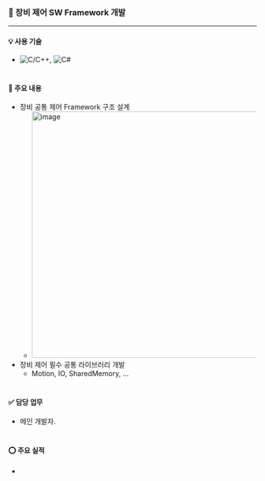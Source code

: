 ### 🔹 장비 제어 SW Framework 개발
---
#### 💡 사용 기술
* ![C/C++](https://img.shields.io/badge/C++-brown.svg?style=flat&logo=cplusplus&logoColor=white),
  ![C#](https://img.shields.io/badge/CSharp-brown.svg?style=flat&logo=csharp&logoColor=white)
#

#### 📌 주요 내용
* 장비 공통 제어 Framework 구조 설계
  * <img width="500" alt="image" src="https://github.com/japgo/japgo/assets/4969208/6f8bc180-dba2-4dc2-9ef7-026cc1e2dc29">
* 장비 제어 필수 공통 라이브러리 개발
  * Motion, IO, SharedMemory, ... 
#

#### ✅ 담당 업무
* 메인 개발자.
#

#### ⭕️ 주요 실적
* 
#
